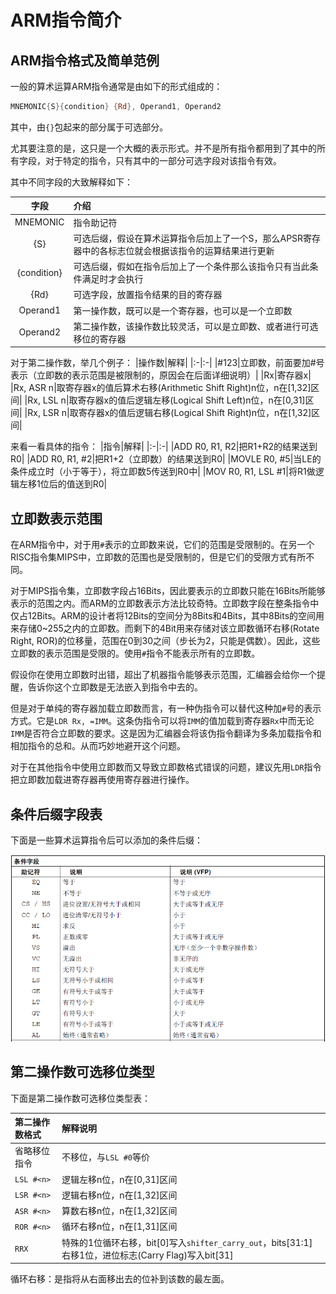 # ARM指令简介

## ARM指令格式及简单范例

一般的算术运算ARM指令通常是由如下的形式组成的：

```asm
MNEMONIC{S}{condition} {Rd}, Operand1, Operand2
```

其中，由`{}`包起来的部分属于可选部分。

尤其要注意的是，这只是一个大概的表示形式。并不是所有指令都用到了其中的所有字段，对于特定的指令，只有其中的一部分可选字段对该指令有效。

其中不同字段的大致解释如下：

|字段|介绍|
|:-:|:-|
|MNEMONIC|指令助记符|
|{S}|可选后缀，假设在算术运算指令后加上了一个S，那么APSR寄存器中的各标志位就会根据该指令的运算结果进行更新|
|{condition}|可选后缀，假如在指令后加上了一个条件那么该指令只有当此条件满足时才会执行|
|{Rd}|可选字段，放置指令结果的目的寄存器|
|Operand1|第一操作数，既可以是一个寄存器，也可以是一个立即数|
|Operand2|第二操作数，该操作数比较灵活，可以是立即数、或者进行可选移位的寄存器|

对于第二操作数，举几个例子：
|操作数|解释|
|:-|:-|
|#123|立即数，前面要加#号表示（立即数的表示范围是被限制的，原因会在后面详细说明）|
|Rx|寄存器x|
|Rx, ASR n|取寄存器x的值后算术右移(Arithmetic Shift Right)n位，n在[1,32]区间|
|Rx, LSL n|取寄存器x的值后逻辑左移(Logical Shift Left)n位，n在[0,31]区间|
|Rx, LSR n|取寄存器x的值后逻辑右移(Logical Shift Right)n位，n在[1,32]区间|

来看一看具体的指令：
|指令|解释|
|:-|:-|
|ADD R0, R1, R2|把R1+R2的结果送到R0|
|ADD R0, R1, #2|把R1+2（立即数）的结果送到R0|
|MOVLE R0, #5|当LE的条件成立时（小于等于），将立即数5传送到R0中|
|MOV R0, R1, LSL #1|将R1做逻辑左移1位后的值送到R0|

## 立即数表示范围

在ARM指令中，对于用`#`表示的立即数来说，它们的范围是受限制的。在另一个RISC指令集MIPS中，立即数的范围也是受限制的，但是它们的受限方式有所不同。

对于MIPS指令集，立即数字段占16Bits，因此要表示的立即数只能在16Bits所能够表示的范围之内。而ARM的立即数表示方法比较奇特。立即数字段在整条指令中仅占12Bits。ARM的设计者将12Bits的空间分为8Bits和4Bits，其中8Bits的空间用来存储0~255之内的立即数。而剩下的4Bit用来存储对该立即数循环右移(Rotate Right, ROR)的位移量，范围在0到30之间（步长为2，只能是偶数）。因此，这些立即数的表示范围是受限的。使用`#`指令不能表示所有的立即数。

假设你在使用立即数时出错，超出了机器指令能够表示范围，汇编器会给你一个提醒，告诉你这个立即数是无法嵌入到指令中去的。

但是对于单纯的寄存器加载立即数而言，有一种伪指令可以替代这种加`#`号的表示方式。它是`LDR Rx, =IMM`。这条伪指令可以将`IMM`的值加载到寄存器`Rx`中而无论`IMM`是否符合立即数的要求。这是因为汇编器会将该伪指令翻译为多条加载指令和相加指令的总和。从而巧妙地避开这个问题。

对于在其他指令中使用立即数而又导致立即数格式错误的问题，建议先用`LDR`指令把立即数加载进寄存器再使用寄存器进行操作。

## 条件后缀字段表

下面是一些算术运算指令后可以添加的条件后缀：

![Condition](img/04-condition.png)

## 第二操作数可选移位类型

下面是第二操作数可选移位类型表：

|第二操作数格式|解释说明|
|:-|:-|
|省略移位指令|不移位，与`LSL #0`等价|
|`LSL #<n>`|逻辑左移n位，n在[0,31]区间|
|`LSR #<n>`|逻辑右移n位，n在[1,32]区间|
|`ASR #<n>`|算数右移n位，n在[1,32]区间|
|`ROR #<n>`|循环右移n位，n在[1,31]区间|
|`RRX`|特殊的1位循环右移，bit[0]写入`shifter_carry_out`，bits[31:1]右移1位，进位标志(Carry Flag)写入bit[31]|

循环右移：是指将从右面移出去的位补到该数的最左面。